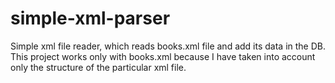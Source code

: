 # simple-xml-parser

Simple xml file reader, which reads books.xml file and add its data in the DB. This project works only with books.xml because I have taken into account only the structure of the particular xml file.
